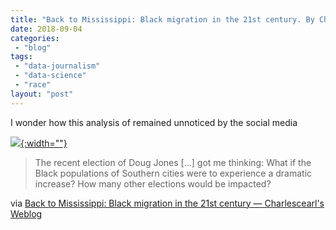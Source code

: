 ```yaml
---
title: "Back to Mississippi: Black migration in the 21st century. By Charles Earl"
date: 2018-09-04
categories: 
 - "blog"
tags: 
 - "data-journalism"
 - "data-science"
 - "race"
layout: "post"
---
```


I wonder how this analysis of remained unnoticed by the social media

[![](https://charlescearl.files.wordpress.com/2018/03/treemap_migration.jpg?quality=80&strip=info&w=1600){:width=""}](http://charlesearl.blog/2018/03/25/back-to-mississippi-speculations-on-black-migration-and-voting-in-the-21st-century/)

> The recent election of Doug Jones [...] got me thinking: What if the Black populations of Southern cities were to experience a dramatic increase? How many other elections would be impacted?


via [Back to Mississippi: Black migration in the 21st century — Charlescearl's Weblog](http://charlesearl.blog/2018/03/25/back-to-mississippi-speculations-on-black-migration-and-voting-in-the-21st-century/)
